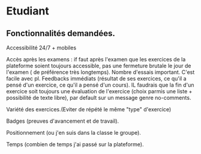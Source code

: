 # Etudiant

## Fonctionnalités demandées.

Accessibilité 24/7 + mobiles

Accès après les examens : if faut après l'examen que les exercices de la plateforme soient toujours accessible, pas une fermeture brutale le jour de l'examen ( de préférence très longtemps).
Nombre d'essais important. C'est facile avec pl.
Feedbacks immédiats (résultat de ses exercices, ce qu'il a pensé d'un exercice, ce qu'il a pensé d'un cours). IL faudrais que la fin d'un exercice soit toujours une évaluation de l'exercice (choix parmis une liste + possibilité de texte libre), par default sur <entree> un message genre no-comments.
  
Variété des exercices.(Eviter de répété le même "type" d'exercice)

Badges (preuves d'avancement et de travail).

Positionnement (ou j'en suis dans la classe le groupe).

Temps (combien de temps j'ai passé sur la plateforme).


